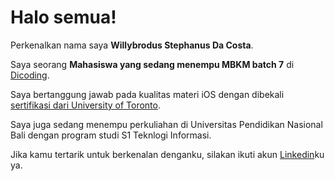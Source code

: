 # Halo semua! 

Perkenalkan nama saya **Willybrodus Stephanus Da Costa**.<br>

Saya seorang **Mahasiswa yang sedang menempu MBKM batch 7** di [Dicoding](https://www.dicoding.com/).<br>

Saya bertanggung jawab pada kualitas materi iOS dengan dibekali [sertifikasi dari University of Toronto](https://www.coursera.org/account/accomplishments/specialization/CLKJD8XBXJ3M).<br>

Saya juga sedang menempu perkuliahan di Universitas Pendidikan Nasional Bali dengan program studi S1 Teknlogi Informasi.<br>

Jika kamu tertarik untuk berkenalan denganku, silakan ikuti akun [Linkedin](https://www.linkedin.com/in/wilson-da-costa-94698b310/)ku ya.
